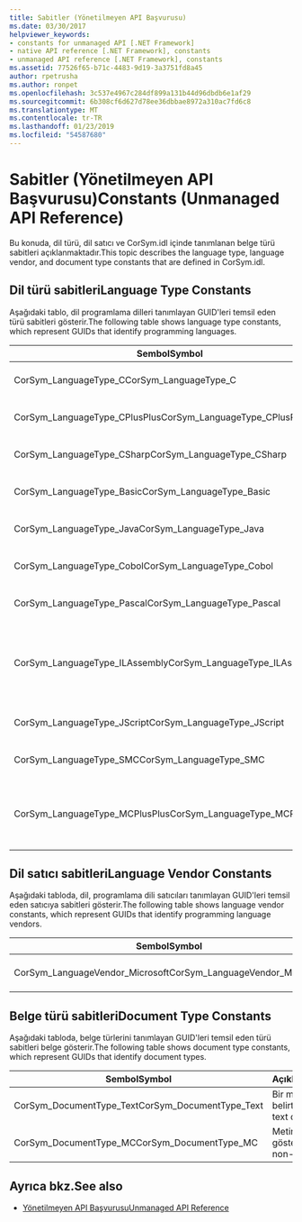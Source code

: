 ```yaml
---
title: Sabitler (Yönetilmeyen API Başvurusu)
ms.date: 03/30/2017
helpviewer_keywords:
- constants for unmanaged API [.NET Framework]
- native API reference [.NET Framework], constants
- unmanaged API reference [.NET Framework], constants
ms.assetid: 77526f65-b71c-4483-9d19-3a3751fd8a45
author: rpetrusha
ms.author: ronpet
ms.openlocfilehash: 3c537e4967c284df899a131b44d96dbdb6e1af29
ms.sourcegitcommit: 6b308cf6d627d78ee36dbbae8972a310ac7fd6c8
ms.translationtype: MT
ms.contentlocale: tr-TR
ms.lasthandoff: 01/23/2019
ms.locfileid: "54587680"
---
```

# <a name="constants-unmanaged-api-reference"></a><span data-ttu-id="60e9d-102">Sabitler (Yönetilmeyen API Başvurusu)</span><span class="sxs-lookup"><span data-stu-id="60e9d-102">Constants (Unmanaged API Reference)</span></span>
<span data-ttu-id="60e9d-103">Bu konuda, dil türü, dil satıcı ve CorSym.idl içinde tanımlanan belge türü sabitleri açıklanmaktadır.</span><span class="sxs-lookup"><span data-stu-id="60e9d-103">This topic describes the language type, language vendor, and document type constants that are defined in CorSym.idl.</span></span>  
  
## <a name="language-type-constants"></a><span data-ttu-id="60e9d-104">Dil türü sabitleri</span><span class="sxs-lookup"><span data-stu-id="60e9d-104">Language Type Constants</span></span>  
 <span data-ttu-id="60e9d-105">Aşağıdaki tablo, dil programlama dilleri tanımlayan GUID'leri temsil eden türü sabitleri gösterir.</span><span class="sxs-lookup"><span data-stu-id="60e9d-105">The following table shows language type constants, which represent GUIDs that identify programming languages.</span></span>  
  
|<span data-ttu-id="60e9d-106">Sembol</span><span class="sxs-lookup"><span data-stu-id="60e9d-106">Symbol</span></span>|<span data-ttu-id="60e9d-107">Açıklama</span><span class="sxs-lookup"><span data-stu-id="60e9d-107">Description</span></span>|  
|------------|-----------------|  
|<span data-ttu-id="60e9d-108">CorSym_LanguageType_C</span><span class="sxs-lookup"><span data-stu-id="60e9d-108">CorSym_LanguageType_C</span></span>|<span data-ttu-id="60e9d-109">C dili belirtir.</span><span class="sxs-lookup"><span data-stu-id="60e9d-109">Indicates the C language.</span></span>|  
|<span data-ttu-id="60e9d-110">CorSym_LanguageType_CPlusPlus</span><span class="sxs-lookup"><span data-stu-id="60e9d-110">CorSym_LanguageType_CPlusPlus</span></span>|<span data-ttu-id="60e9d-111">C++ dili belirtir.</span><span class="sxs-lookup"><span data-stu-id="60e9d-111">Indicates the C++ language.</span></span>|  
|<span data-ttu-id="60e9d-112">CorSym_LanguageType_CSharp</span><span class="sxs-lookup"><span data-stu-id="60e9d-112">CorSym_LanguageType_CSharp</span></span>|<span data-ttu-id="60e9d-113">Gösterir C# dili.</span><span class="sxs-lookup"><span data-stu-id="60e9d-113">Indicates the C# language.</span></span>|  
|<span data-ttu-id="60e9d-114">CorSym_LanguageType_Basic</span><span class="sxs-lookup"><span data-stu-id="60e9d-114">CorSym_LanguageType_Basic</span></span>|<span data-ttu-id="60e9d-115">Temel dil gösterir.</span><span class="sxs-lookup"><span data-stu-id="60e9d-115">Indicates the Basic language.</span></span>|  
|<span data-ttu-id="60e9d-116">CorSym_LanguageType_Java</span><span class="sxs-lookup"><span data-stu-id="60e9d-116">CorSym_LanguageType_Java</span></span>|<span data-ttu-id="60e9d-117">Java dil gösterir.</span><span class="sxs-lookup"><span data-stu-id="60e9d-117">Indicates the Java language.</span></span>|  
|<span data-ttu-id="60e9d-118">CorSym_LanguageType_Cobol</span><span class="sxs-lookup"><span data-stu-id="60e9d-118">CorSym_LanguageType_Cobol</span></span>|<span data-ttu-id="60e9d-119">COBOL dili gösterir.</span><span class="sxs-lookup"><span data-stu-id="60e9d-119">Indicates the COBOL language.</span></span>|  
|<span data-ttu-id="60e9d-120">CorSym_LanguageType_Pascal</span><span class="sxs-lookup"><span data-stu-id="60e9d-120">CorSym_LanguageType_Pascal</span></span>|<span data-ttu-id="60e9d-121">Pascal dili gösterir.</span><span class="sxs-lookup"><span data-stu-id="60e9d-121">Indicates the Pascal language.</span></span>|  
|<span data-ttu-id="60e9d-122">CorSym_LanguageType_ILAssembly</span><span class="sxs-lookup"><span data-stu-id="60e9d-122">CorSym_LanguageType_ILAssembly</span></span>|<span data-ttu-id="60e9d-123">Microsoft Ara dili (MSIL) derleme kodu gösterir.</span><span class="sxs-lookup"><span data-stu-id="60e9d-123">Indicates the Microsoft intermediate language (MSIL) assembly code.</span></span>|  
|<span data-ttu-id="60e9d-124">CorSym_LanguageType_JScript</span><span class="sxs-lookup"><span data-stu-id="60e9d-124">CorSym_LanguageType_JScript</span></span>|<span data-ttu-id="60e9d-125">JScript dili belirtir.</span><span class="sxs-lookup"><span data-stu-id="60e9d-125">Indicates the JScript language.</span></span>|  
|<span data-ttu-id="60e9d-126">CorSym_LanguageType_SMC</span><span class="sxs-lookup"><span data-stu-id="60e9d-126">CorSym_LanguageType_SMC</span></span>|<span data-ttu-id="60e9d-127">SMS dili gösterir.</span><span class="sxs-lookup"><span data-stu-id="60e9d-127">Indicates the SMC language.</span></span>|  
|<span data-ttu-id="60e9d-128">CorSym_LanguageType_MCPlusPlus</span><span class="sxs-lookup"><span data-stu-id="60e9d-128">CorSym_LanguageType_MCPlusPlus</span></span>|<span data-ttu-id="60e9d-129">.NET Framework için etkin C++ dili belirtir.</span><span class="sxs-lookup"><span data-stu-id="60e9d-129">Indicates the C++ language enabled for the .NET Framework.</span></span>|  
  
## <a name="language-vendor-constants"></a><span data-ttu-id="60e9d-130">Dil satıcı sabitleri</span><span class="sxs-lookup"><span data-stu-id="60e9d-130">Language Vendor Constants</span></span>  
 <span data-ttu-id="60e9d-131">Aşağıdaki tabloda, dil, programlama dili satıcıları tanımlayan GUID'leri temsil eden satıcıya sabitleri gösterir.</span><span class="sxs-lookup"><span data-stu-id="60e9d-131">The following table shows language vendor constants, which represent GUIDs that identify programming language vendors.</span></span>  
  
|<span data-ttu-id="60e9d-132">Sembol</span><span class="sxs-lookup"><span data-stu-id="60e9d-132">Symbol</span></span>|<span data-ttu-id="60e9d-133">Açıklama</span><span class="sxs-lookup"><span data-stu-id="60e9d-133">Description</span></span>|  
|------------|-----------------|  
|<span data-ttu-id="60e9d-134">CorSym_LanguageVendor_Microsoft</span><span class="sxs-lookup"><span data-stu-id="60e9d-134">CorSym_LanguageVendor_Microsoft</span></span>|<span data-ttu-id="60e9d-135">Microsoft gösterir.</span><span class="sxs-lookup"><span data-stu-id="60e9d-135">Indicates Microsoft.</span></span>|  
  
## <a name="document-type-constants"></a><span data-ttu-id="60e9d-136">Belge türü sabitleri</span><span class="sxs-lookup"><span data-stu-id="60e9d-136">Document Type Constants</span></span>  
 <span data-ttu-id="60e9d-137">Aşağıdaki tabloda, belge türlerini tanımlayan GUID'leri temsil eden türü sabitleri belge gösterir.</span><span class="sxs-lookup"><span data-stu-id="60e9d-137">The following table shows document type constants, which represent GUIDs that identify document types.</span></span>  
  
|<span data-ttu-id="60e9d-138">Sembol</span><span class="sxs-lookup"><span data-stu-id="60e9d-138">Symbol</span></span>|<span data-ttu-id="60e9d-139">Açıklama</span><span class="sxs-lookup"><span data-stu-id="60e9d-139">Description</span></span>|  
|------------|-----------------|  
|<span data-ttu-id="60e9d-140">CorSym_DocumentType_Text</span><span class="sxs-lookup"><span data-stu-id="60e9d-140">CorSym_DocumentType_Text</span></span>|<span data-ttu-id="60e9d-141">Bir metin belgesini belirtir.</span><span class="sxs-lookup"><span data-stu-id="60e9d-141">Indicates a text document.</span></span>|  
|<span data-ttu-id="60e9d-142">CorSym_DocumentType_MC</span><span class="sxs-lookup"><span data-stu-id="60e9d-142">CorSym_DocumentType_MC</span></span>|<span data-ttu-id="60e9d-143">Metin olmayan belge gösterir.</span><span class="sxs-lookup"><span data-stu-id="60e9d-143">Indicates a non-text document.</span></span>|  
  
## <a name="see-also"></a><span data-ttu-id="60e9d-144">Ayrıca bkz.</span><span class="sxs-lookup"><span data-stu-id="60e9d-144">See also</span></span>
- [<span data-ttu-id="60e9d-145">Yönetilmeyen API Başvurusu</span><span class="sxs-lookup"><span data-stu-id="60e9d-145">Unmanaged API Reference</span></span>](../../../docs/framework/unmanaged-api/index.md)
